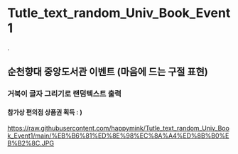 # Tutle_text_random_Univ_Book_Event1
.

## 순천향대 중앙도서관 이벤트 (마음에 드는 구절 표현)

### 거북이 글자 그리기로 랜덤텍스트 출력
#### 참가상 편의점 상품권 획득 : ) 
https://raw.githubusercontent.com/happymink/Tutle_text_random_Univ_Book_Event1/main/%EB%B6%81%ED%8E%98%EC%8A%A4%ED%8B%B0%EB%B2%8C.JPG
